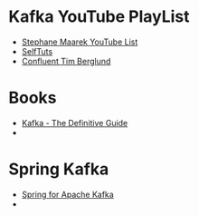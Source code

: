 
# Kafka YouTube PlayList
* [Stephane Maarek YouTube List](https://www.youtube.com/playlist?list=PLt1SIbA8guusxiHz9bveV-UHs_biWFegU)
* [SelfTuts](https://www.youtube.com/watch?v=Hl61x0s3yeQ&list=PLxoOrmZMsAWxXBF8h_TPqYJNsh3x4GyO4)
* [Confluent Tim Berglund](https://www.youtube.com/watch?v=-DyWhcX3Dpc&list=PLa7VYi0yPIH2PelhRHoFR5iQgflg-y6JA)

# Books
* [Kafka - The Definitive Guide](https://www.confluent.io/resources/kafka-the-definitive-guide/)
*

# Spring Kafka
* [Spring for Apache Kafka](https://docs.spring.io/spring-kafka/docs/current/reference/html/)
*
